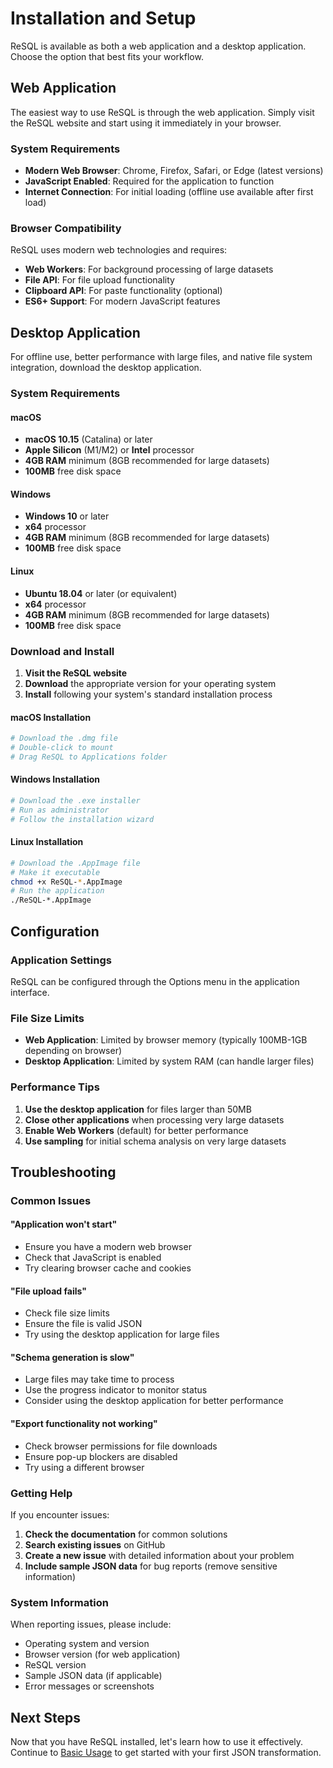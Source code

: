 # Installation and Setup

ReSQL is available as both a web application and a desktop application. Choose the option that best fits your workflow.

## Web Application

The easiest way to use ReSQL is through the web application. Simply visit the ReSQL website and start using it immediately in your browser.

### System Requirements

- **Modern Web Browser**: Chrome, Firefox, Safari, or Edge (latest versions)
- **JavaScript Enabled**: Required for the application to function
- **Internet Connection**: For initial loading (offline use available after first load)

### Browser Compatibility

ReSQL uses modern web technologies and requires:
- **Web Workers**: For background processing of large datasets
- **File API**: For file upload functionality
- **Clipboard API**: For paste functionality (optional)
- **ES6+ Support**: For modern JavaScript features

## Desktop Application

For offline use, better performance with large files, and native file system integration, download the desktop application.

### System Requirements

#### macOS
- **macOS 10.15** (Catalina) or later
- **Apple Silicon** (M1/M2) or **Intel** processor
- **4GB RAM** minimum (8GB recommended for large datasets)
- **100MB** free disk space

#### Windows
- **Windows 10** or later
- **x64** processor
- **4GB RAM** minimum (8GB recommended for large datasets)
- **100MB** free disk space

#### Linux
- **Ubuntu 18.04** or later (or equivalent)
- **x64** processor
- **4GB RAM** minimum (8GB recommended for large datasets)
- **100MB** free disk space

### Download and Install

1. **Visit the ReSQL website**
2. **Download** the appropriate version for your operating system
3. **Install** following your system's standard installation process

#### macOS Installation
```bash
# Download the .dmg file
# Double-click to mount
# Drag ReSQL to Applications folder
```

#### Windows Installation
```bash
# Download the .exe installer
# Run as administrator
# Follow the installation wizard
```

#### Linux Installation
```bash
# Download the .AppImage file
# Make it executable
chmod +x ReSQL-*.AppImage
# Run the application
./ReSQL-*.AppImage
```

## Configuration

### Application Settings

ReSQL can be configured through the Options menu in the application interface.

### File Size Limits

- **Web Application**: Limited by browser memory (typically 100MB-1GB depending on browser)
- **Desktop Application**: Limited by system RAM (can handle larger files)

### Performance Tips

1. **Use the desktop application** for files larger than 50MB
2. **Close other applications** when processing very large datasets
3. **Enable Web Workers** (default) for better performance
4. **Use sampling** for initial schema analysis on very large datasets

## Troubleshooting

### Common Issues

#### "Application won't start"
- Ensure you have a modern web browser
- Check that JavaScript is enabled
- Try clearing browser cache and cookies

#### "File upload fails"
- Check file size limits
- Ensure the file is valid JSON
- Try using the desktop application for large files

#### "Schema generation is slow"
- Large files may take time to process
- Use the progress indicator to monitor status
- Consider using the desktop application for better performance

#### "Export functionality not working"
- Check browser permissions for file downloads
- Ensure pop-up blockers are disabled
- Try using a different browser

### Getting Help

If you encounter issues:

1. **Check the documentation** for common solutions
2. **Search existing issues** on GitHub
3. **Create a new issue** with detailed information about your problem
4. **Include sample JSON data** for bug reports (remove sensitive information)

### System Information

When reporting issues, please include:
- Operating system and version
- Browser version (for web application)
- ReSQL version
- Sample JSON data (if applicable)
- Error messages or screenshots

## Next Steps

Now that you have ReSQL installed, let's learn how to use it effectively. Continue to [Basic Usage](./basic-usage.md) to get started with your first JSON transformation.
